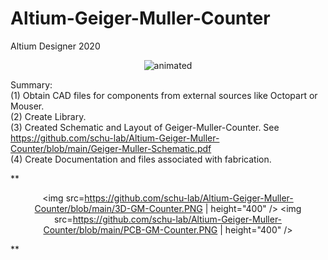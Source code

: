 # Altium-Geiger-Muller-Counter
Altium Designer 2020

<p align="center">
  <img src=https://media.giphy.com/media/jq1vZCeUuMCNGqlN19/giphy-downsized-large.gif alt="animated" height="400" />
</p>

Summary:<br />
(1) Obtain CAD files for components from external sources like Octopart or Mouser.<br />
(2) Create Library.<br />
(3) Created Schematic and Layout of Geiger-Muller-Counter. See https://github.com/schu-lab/Altium-Geiger-Muller-Counter/blob/main/Geiger-Muller-Schematic.pdf <br />
(4) Create Documentation and files associated with fabrication.<br />

**<p align="center">
  <img src=https://github.com/schu-lab/Altium-Geiger-Muller-Counter/blob/main/3D-GM-Counter.PNG | height="400" />
  <img src=https://github.com/schu-lab/Altium-Geiger-Muller-Counter/blob/main/PCB-GM-Counter.PNG | height="400" />
</p>**
